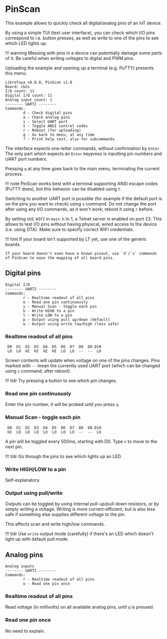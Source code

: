 # PinScan

This example allows to quickly check all digital/analog pins of an IoT device.

By using a simple TUI (text user interface), you can check which I/O pins correspond to i.e. button presses, as well as write to one of the pins to see which LED lights up.

!!! warning
	Messing with pins in a device can potentially damage some parts of it. Be careful when writing voltages to digital and PWM pins.

Uploading the example and opening up a terminal (e.g. PuTTY) presents this menu:
```
LibreTuya v0.8.0, PinScan v1.0
Board: cb2s
I/O count: 11
Digital I/O count: 11
Analog input count: 1
-------- UART2 --------
Commands:
        d - Check digital pins
        a - Check analog pins
        s - Select UART port
        t - Toggle ANSI control codes
        r - Reboot (for uploading)
        q - Go back to menu, at any time
        ? - Print help text, also for subcommands
```

The interface expects one-letter commands, without confirmation by `Enter`. The only part which expects an `Enter` keypress is inputting pin numbers and UART port numbers.

Pressing `q` at any time goes back to the main menu, terminating the current process.

!!! note
	PinScan works best with a terminal supporting ANSI escape codes (PuTTY does), but this behavior can be disabled using `t`.

Switching to another UART port is possible (for example if the default port is on the pins you want to check) using `s` command. Do not change the port after using any I/O commands, as it won't work; reboot it using `r` before.

By setting `USE_WIFI` in `main.h` to 1, a Telnet server is enabled on port 23. This allows to test I/O pins without having physical, wired access to the device (i.e. using OTA). Make sure to specify correct WiFi credentials.

!!! hint
	If your board isn't supported by LT yet, use one of the generic boards.

	If your board doesn't even have a known pinout, use `d`/`s` commands of PinScan to ease the mapping of all board pins.

## Digital pins

```
Digital I/O
-------- UART2 --------
Commands:
        r - Realtime readout of all pins
        o - Read one pin continuously
        s - Manual Scan - toggle each pin
        h - Write HIGH to a pin
        l - Write LOW to a pin
        p - Output using pull up/down (default)
        w - Output using write low/high (less safe)
```

### Realtime readout of all pins

```
 D0  D1  D2  D3  D4  D5  D6  D7  D8  D9 D10
 LO  LO  HI  HI  HI  HI  LO  LO  --  --  LO
```

Screen contents will update when voltage on one of the pins changes. Pins marked with `--` mean the currently used UART port (which can be changed using `s` command; after reboot).

!!! tldr
	Try pressing a button to see which pin changes.

### Read one pin continuously

Enter the pin number, it will be probed until you press `q`.

### Manual Scan - toggle each pin

```
 D0  D1  D2  D3  D4  D5  D6  D7  D8  D9 D10
 HI  LO  LO  LO  LO  LO  LO  LO  --  --  LO
```

A pin will be toggled every 500ms, starting with D0. Type `n` to move to the next pin.

!!! tldr
	Go through the pins to see which lights up an LED.

### Write HIGH/LOW to a pin

Self-explanatory.

### Output using pull/write

Outputs can be toggled by using internal pull-up/pull-down resistors, or by simply writing a voltage. Writing is more current-efficient, but is also less safe if something else supplies different voltage to the pin.

This affects scan and write high/low commands.

!!! tldr
	Use `write` output mode (carefully) if there's an LED which doesn't light up with default pull mode.

## Analog pins

```
Analog inputs
-------- UART2 --------
Commands:
        r - Realtime readout of all pins
        o - Read one pin once
```

### Realtime readout of all pins

Read voltage (in millivolts) on all available analog pins, until `q` is pressed.

### Read one pin once

No need to explain.

